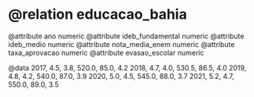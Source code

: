 # @relation educacao_bahia

@attribute ano numeric
@attribute ideb_fundamental numeric
@attribute ideb_medio numeric
@attribute nota_media_enem numeric
@attribute taxa_aprovacao numeric
@attribute evasao_escolar numeric

@data
2017, 4.5, 3.8, 520.0, 85.0, 4.2
2018, 4.7, 4.0, 530.5, 86.5, 4.0
2019, 4.8, 4.2, 540.0, 87.0, 3.9
2020, 5.0, 4.5, 545.0, 88.0, 3.7
2021, 5.2, 4.7, 550.0, 89.0, 3.5
